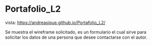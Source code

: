 # Portafolio_L2
vista: https://andreasique.github.io/Portafolio_L2/

Se muestra el wireframe solicitado, es un formulario el cual sirve para solicitar los datos de una persona que desee contactarse con el autor. 
